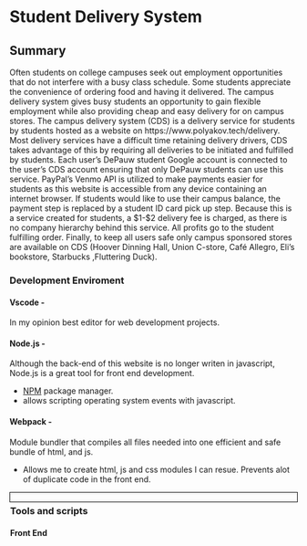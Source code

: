 <style>
    div#seperator{
        width:100%;
        height:1rem;
        border:1px solid black;
    }
</style>
<h1>Student Delivery System</h1>
<h2>Summary</h2>
<p>Often students on college campuses seek out employment opportunities that do not interfere with a busy class schedule. Some students appreciate the convenience of ordering food and having it delivered. The campus delivery system gives busy students an opportunity to gain flexible employment while also providing cheap and easy delivery for on campus stores. The campus delivery system (CDS) is a delivery service for students by students hosted as a website on https://www.polyakov.tech/delivery. Most delivery services have a difficult time retaining delivery drivers, CDS takes advantage of this by requiring all deliveries to be initiated and fulfilled by students. Each user’s DePauw student Google account is connected to the user’s CDS account ensuring that only DePauw students can use this service. PayPal’s Venmo API is utilized to make payments easier for students as this website is accessible from any device containing an internet browser. If students would like to use their campus balance, the payment step is replaced by a student ID card pick up step.  Because this is a service created for students, a $1-$2 delivery fee is charged, as there is no company hierarchy behind this service. All profits go to the student fulfilling order. Finally, to keep all users safe only campus sponsored stores are available on CDS (Hoover Dinning Hall, Union C-store, Café Allegro, Eli’s bookstore, Starbucks ,Fluttering Duck).
</p>
<h3>Development Enviroment</h3>
<h4>Vscode - </h4><p>In my opinion best editor for web development projects.</p>
<h4>Node.js - </h4><p>Although the back-end of this website is no longer writen in javascript, Node.js is a great tool for front end development.<p>
<ul>
<li><a href="#NPMInfo">NPM</a> package manager.</li>
<li>allows scripting operating system events with javascript.</li>
</ul>
<h4>Webpack - </h4><p>Module bundler that compiles all files needed into one efficient and safe bundle of html, and js.</p>
<ul>
<li>Allows me to  create html, js and css modules I can resue. Prevents alot of duplicate code in the front end.</li>
</ul>
<div id="seperator">
<h3>Tools and scripts</h3>
<h4>Front End</h4>